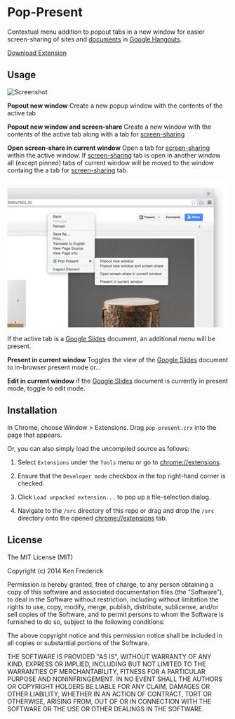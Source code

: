 Pop-Present
==============

Contextual menu addition to popout tabs in a new window for easier screen-sharing of sites and [ documents](https://drive.google.com/) in [Google Hangouts](https://plus.google.com/hangouts/_/present/).

[Download Extension](https://github.com/frederickk/pop-present/blob/master/pop-present.crx?raw=true)



Usage
-------------

![Screenshot](assets/op-present-screenshot-01.png)

**Popout new window**
Create a new popup window with the contents of the active tab

**Popout new window and screen-share**
Create a new window with the contents of the active tab along with a tab for [screen-sharing](https://plus.google.com/hangouts/_/present/)

**Open screen-share in current window**
Open a tab for [screen-sharing](https://plus.google.com/hangouts/_/present/) within the active window. If [screen-sharing](https://plus.google.com/hangouts/_/present/) tab is open in another window all (except pinned) tabs of current window will be moved to the window containg the a tab for [screen-sharing](https://plus.google.com/hangouts/_/present/) tab.


![Screenshot](assets/pop-present-screenshot-00.png)

If the active tab is a [Google Slides](https://docs.google.com/presentation/) document, an additional menu will be present.

**Present in current window**
Toggles the view of the [Google Slides](https://docs.google.com/presentation/) document to in-browser present mode or...

**Edit in current window**
if the [Google Slides](https://docs.google.com/presentation/) document is currently in present mode, toggle to edit mode.



Installation
-------------

In Chrome, choose Window > Extensions.  Drag ```pop-present.crx``` into the page that appears.

Or, you can also simply load the uncompiled source as follows:


1. Select ```Extensions``` under the ```Tools``` menu or go to [chrome://extensions](chrome://extensions).

2. Ensure that the ```Developer mode``` checkbox in the top right-hand corner is checked.

3. Click ```Load unpacked extension...``` to pop up a file-selection dialog.

4. Navigate to the ```/src``` directory of this repo or drag and drop the ```/src``` directory onto the opened [chrome://extensions](chrome://extensions) tab.



License
-------------
The MIT License (MIT)

Copyright (c) 2014 Ken Frederick

Permission is hereby granted, free of charge, to any person obtaining a copy
of this software and associated documentation files (the "Software"), to deal
in the Software without restriction, including without limitation the rights
to use, copy, modify, merge, publish, distribute, sublicense, and/or sell
copies of the Software, and to permit persons to whom the Software is
furnished to do so, subject to the following conditions:

The above copyright notice and this permission notice shall be included in all
copies or substantial portions of the Software.

THE SOFTWARE IS PROVIDED "AS IS", WITHOUT WARRANTY OF ANY KIND, EXPRESS OR
IMPLIED, INCLUDING BUT NOT LIMITED TO THE WARRANTIES OF MERCHANTABILITY,
FITNESS FOR A PARTICULAR PURPOSE AND NONINFRINGEMENT. IN NO EVENT SHALL THE
AUTHORS OR COPYRIGHT HOLDERS BE LIABLE FOR ANY CLAIM, DAMAGES OR OTHER
LIABILITY, WHETHER IN AN ACTION OF CONTRACT, TORT OR OTHERWISE, ARISING FROM,
OUT OF OR IN CONNECTION WITH THE SOFTWARE OR THE USE OR OTHER DEALINGS IN THE
SOFTWARE.